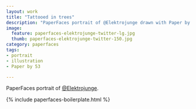 ```yaml
---
layout: work
title: "Tattooed in trees"
description: "PaperFaces portrait of @Elektrojunge drawn with Paper by 53 on an iPad."
image: 
  feature: paperfaces-elektrojunge-twitter-lg.jpg
  thumb: paperfaces-elektrojunge-twitter-150.jpg
category: paperfaces
tags: 
- portrait
- illustration
- Paper by 53

---
```


PaperFaces portrait of [@Elektrojunge](http://twitter.com/Elektrojunge).

{% include paperfaces-boilerplate.html %}